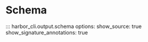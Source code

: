 # Schema

::: harbor_cli.output.schema
    options:
        show_source: true
        <!-- show_if_no_docstring: true -->
        show_signature_annotations: true
        <!-- separate_signature: true -->
